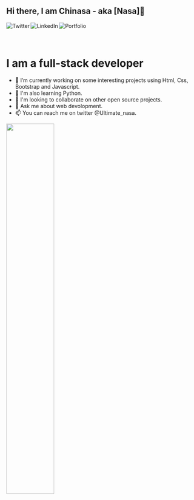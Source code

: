 ## Hi there, I am Chinasa - aka [Nasa]👋

[<img align="left" alt="Twitter" src="https://img.shields.io/badge/Twitter-1DA1F2?style=for-the-badge&logo=twitter&logoColor=white" />][twitter]
[<img align="left" alt="LinkedIn" src="https://img.shields.io/badge/LinkedIn-0077B5?style=for-the-badge&logo=linkedin&logoColor=white" />][linkedin]
[<img align="left" alt="Portfolio" src="https://img.shields.io/badge/Portfolio-0077B5?style=for-the-badge&logo=portfolio&logoColor=orange" />][portfolio]

<br/>
<br/>
<br/>

# I am a full-stack developer
- 🔭 I’m currently working on some interesting projects using Html, Css, Bootstrap and Javascript.
- 🌱 I'm also learning Python.
- 👯 I'm looking to collaborate on other open source projects.
- 💬 Ask me about web devolopment.
- 📫 You can reach me on twitter @Ultimate_nasa.

[<img width="50%" src = "https://github-readme-stats.vercel.app/api?username=Nasa28"/>][github]


[twitter]: https://twitter.com/Ultimate_Nasa
[linkedin]: https://www.linkedin.com/in/kalu-chinasa-agu-a15080103/
[portfolio]: https://chinasa-agu-kalu.netlify.app/
[github]:https://github.com/Nasa28
